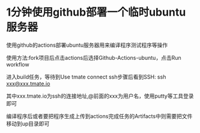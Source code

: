# 1分钟使用github部署一个临时ubuntu服务器

使用github的actions部署ubuntu服务器用来编译程序测试程序等操作

使用方法:fork项目后点击actions后选择Github-Actions-ubuntu，点击Run workflow

进入build任务，等待到Use tmate connect ssh步骤后看到SSH: ssh xxx@xxx.tmate.io

其中xxx.tmate.io为ssh的连接地址,@前面的xxx为用户名，使用putty等工具登录即可

编译程序后或者要把程序生成上传到actions完成任务的Artifacts中则需要把文件移动到up目录即可
